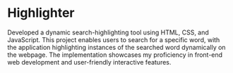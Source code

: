 # Highlighter
Developed a dynamic search-highlighting tool using HTML, CSS, and JavaScript. This project enables users to search for a specific word, with the application highlighting instances of the searched word dynamically on the webpage. The implementation showcases my proficiency in front-end web development and user-friendly interactive features.
